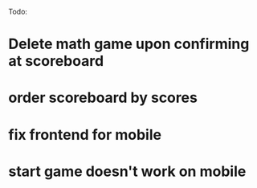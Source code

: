 Todo:

# Delete math game upon confirming at scoreboard

# order scoreboard by scores

# fix frontend for mobile

# start game doesn't work on mobile
